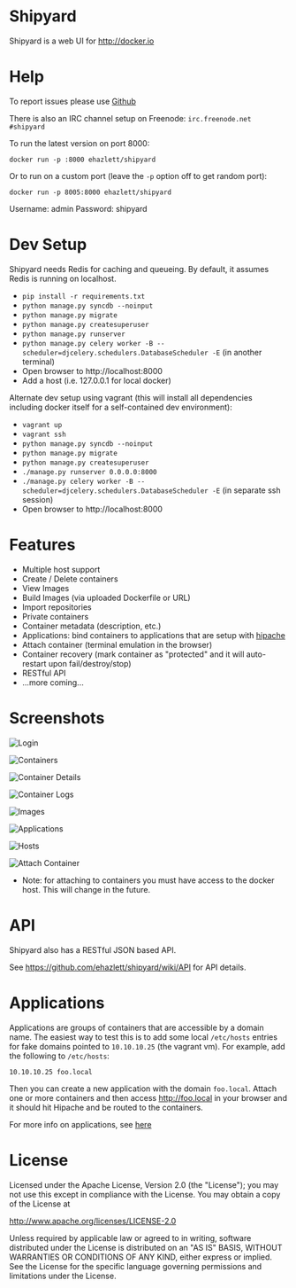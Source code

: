 # Shipyard
Shipyard is a web UI for http://docker.io

# Help
To report issues please use [Github](https://github.com/ehazlett/shipyard/issues)

There is also an IRC channel setup on Freenode:  `irc.freenode.net` `#shipyard`

To run the latest version on port 8000:

`docker run -p :8000 ehazlett/shipyard`

Or to run on a custom port (leave the `-p` option off to get random port):

`docker run -p 8005:8000 ehazlett/shipyard`

Username: admin
Password: shipyard

# Dev Setup
Shipyard needs Redis for caching and queueing.  By default, it assumes Redis
is running on localhost.

* `pip install -r requirements.txt`
* `python manage.py syncdb --noinput`
* `python manage.py migrate`
* `python manage.py createsuperuser`
* `python manage.py runserver`
* `python manage.py celery worker -B --scheduler=djcelery.schedulers.DatabaseScheduler -E` (in another terminal)
* Open browser to http://localhost:8000
* Add a host (i.e. 127.0.0.1 for local docker)

Alternate dev setup using vagrant (this will install all dependencies including
docker itself for a self-contained dev environment):

* `vagrant up`
* `vagrant ssh`
* `python manage.py syncdb --noinput`
* `python manage.py migrate`
* `python manage.py createsuperuser`
* `./manage.py runserver 0.0.0.0:8000`
* `./manage.py celery worker -B --scheduler=djcelery.schedulers.DatabaseScheduler -E` (in separate ssh session)
* Open browser to http://localhost:8000

# Features

* Multiple host support
* Create / Delete containers
* View Images
* Build Images (via uploaded Dockerfile or URL)
* Import repositories
* Private containers
* Container metadata (description, etc.)
* Applications: bind containers to applications that are setup with [hipache](https://github.com/dotcloud/hipache)
* Attach container (terminal emulation in the browser)
* Container recovery (mark container as "protected" and it will auto-restart upon fail/destroy/stop)
* RESTful API
* ...more coming...

# Screenshots

![Login](http://i.imgur.com/8WGsK2Gh.png)

![Containers](http://i.imgur.com/5DAMDw8h.png)

![Container Details](http://i.imgur.com/QFDtF7C.png)

![Container Logs](http://i.imgur.com/k2aZld8h.png)

![Images](http://i.imgur.com/fMXZ92lh.png)

![Applications](http://i.imgur.com/CgSwTRnh.png)

![Hosts](http://i.imgur.com/KC7D1s0h.png)

![Attach Container](http://i.imgur.com/YhiFq1gh.png)

* Note: for attaching to containers you must have access to the docker host.  This
will change in the future.

# API
Shipyard also has a RESTful JSON based API.

See https://github.com/ehazlett/shipyard/wiki/API for API details.

# Applications
Applications are groups of containers that are accessible by a domain name.  The easiest
way to test this is to add some local `/etc/hosts` entries for fake domains pointed to `10.10.10.25` (the vagrant vm).  For example, add the following to `/etc/hosts`:

```
10.10.10.25 foo.local
```

Then you can create a new application with the domain `foo.local`.  Attach one or more containers and then access http://foo.local in your browser and it should hit Hipache and be routed to the containers.

For more info on applications, see [here](https://github.com/ehazlett/shipyard/wiki/Applications)



# License

Licensed under the Apache License, Version 2.0 (the "License");
you may not use this except in compliance with the License.
You may obtain a copy of the License at

  http://www.apache.org/licenses/LICENSE-2.0

Unless required by applicable law or agreed to in writing, software
distributed under the License is distributed on an "AS IS" BASIS,
WITHOUT WARRANTIES OR CONDITIONS OF ANY KIND, either express or implied.
See the License for the specific language governing permissions and
limitations under the License.

